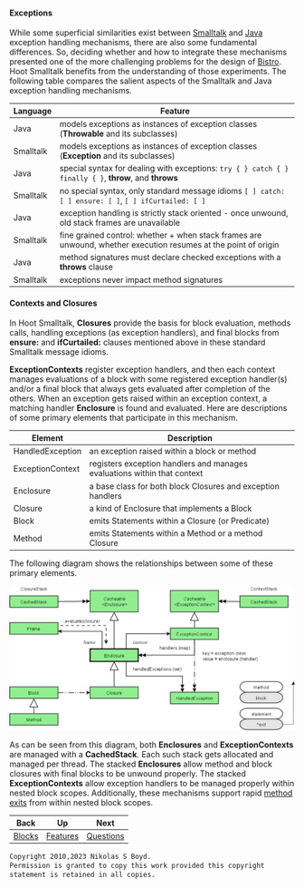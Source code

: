 #### Exceptions ####

While some superficial similarities exist between [Smalltalk][smalltalk] and [Java][java] exception
handling mechanisms, there are also some fundamental differences.
So, deciding whether and how to integrate these mechanisms presented one of the more challenging
problems for the design of [Bistro][bistro].
Hoot Smalltalk benefits from the understanding of those experiments.
The following table compares the salient aspects of the Smalltalk and Java exception handling mechanisms.

| **Language** | **Feature** |
| ------------ | ----------- |
| Java      | models exceptions as instances of exception classes (**Throwable** and its subclasses) |
| Smalltalk | models exceptions as instances of exception classes (**Exception** and its subclasses) |
| Java      | special syntax for dealing with exceptions: `try { } catch { } finally { }`, **throw**, and **throws** |
| Smalltalk | no special syntax, only standard message idioms `[ ] catch: [ ] ensure: [ ]`, `[ ] ifCurtailed: [ ]` |
| Java      | exception handling is strictly stack oriented - once unwound, old stack frames are unavailable |
| Smalltalk | fine grained control: whether + when stack frames are unwound, whether execution resumes at the point of origin |
| Java      | method signatures must declare checked exceptions with a **throws** clause |
| Smalltalk | exceptions never impact method signatures |

#### Contexts and Closures

In Hoot Smalltalk, **Closures** provide the basis for block evaluation, methods calls, handling exceptions (as exception handlers), and
final blocks from **ensure:** and **ifCurtailed:** clauses mentioned above in these standard Smalltalk message idioms.

**ExceptionContexts** register exception handlers, and then each context manages evaluations of a block with some
registered exception handler(s) and/or a final block that always gets evaluated after completion of the others.
When an exception gets raised within an exception context, a matching handler **Enclosure** is found and evaluated.
Here are descriptions of some primary elements that participate in this mechanism.

| **Element** | **Description** |
| ----------- | --------------- |
| HandledException | an exception raised within a block or method |
| ExceptionContext | registers exception handlers and manages evaluations within that context |
| Enclosure   | a base class for both block Closures and exception handlers |
| Closure     | a kind of Enclosure that implements a Block |
| Block       | emits Statements within a Closure (or Predicate) |
| Method      | emits Statements within a Method or a method Closure |

The following diagram shows the relationships between some of these primary elements.

![Exception Model][exception-model]

As can be seen from this diagram, both **Enclosures** and **ExceptionContexts** are managed with a **CachedStack**.
Each such stack gets allocated and managed per thread.
The stacked **Enclosures** allow method and block closures with final blocks to be unwound properly.
The stacked **ExceptionContexts** allow exception handlers to be managed properly within nested block scopes.
Additionally, these mechanisms support rapid [method exits](blocks.md#method-returns-from-blocks) from within nested block scopes.

| **Back** | **Up** | **Next** |
| -------- | ------ | -------- |
| [Blocks](blocks.md#blocks) | [Features](../#features) | [Questions](faq.md#frequently-asked-questions) |

```
Copyright 2010,2023 Nikolas S Boyd.
Permission is granted to copy this work provided this copyright statement is retained in all copies.
```


[bistro]: https://bitbucket.org/nik_boyd/bistro-smalltalk/ "Bistro"
[smalltalk]: https://en.wikipedia.org/wiki/Smalltalk "Smalltalk"
[images]: https://en.wikipedia.org/wiki/Smalltalk#Image-based_persistence "Image Persistence"
[java]: https://en.wikipedia.org/wiki/Java_%28programming_language%29 "Java"
[csharp]: https://en.wikipedia.org/wiki/C_Sharp_%28programming_language%29 "C#"
[antlr]: https://www.antlr.org/ "ANTLR"
[st]: https://www.stringtemplate.org/ "StringTemplate"
[git]: https://git-scm.com/ "Git"
[github]: https://github.com/ "GitHub"
[nexus]: https://www.sonatype.com/nexus "Sonatype Nexus"
[generics]: https://en.wikipedia.org/wiki/Parametric_polymorphism "Generic Types"
[exception-model]: closures.png
